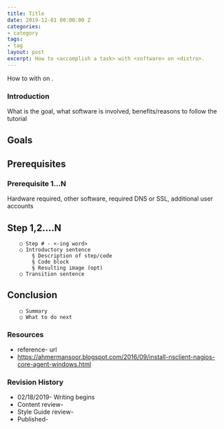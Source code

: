 ```yaml
---
title: Title
date: 2019-12-01 00:00:00 Z
categories:
- category
tags:
- tag
layout: post
excerpt: How to <accomplish a task> with <software> on <distro>.
---
```


How to <accomplish a task> with <software> on <distro>.

### Introduction
What is the goal, what software is involved, benefits/reasons to follow the tutorial

## Goals

## Prerequisites

### Prerequisite 1...N
Hardware required, other software, required DNS or SSL, additional user accounts

## Step 1,2….N
		○ Step # - <-ing word> 
		○ Introductory sentence
			§ Description of step/code
			§ Code block
			§ Resulting image (opt)
		○ Transition sentence
## Conclusion
		○ Summary
		○ What to do next
### Resources
* reference- url
* https://ahmermansoor.blogspot.com/2016/09/install-nsclient-nagios-core-agent-windows.html

### Revision History
* 02/18/2019- Writing begins
* Content review-
* Style Guide review-
* Published-